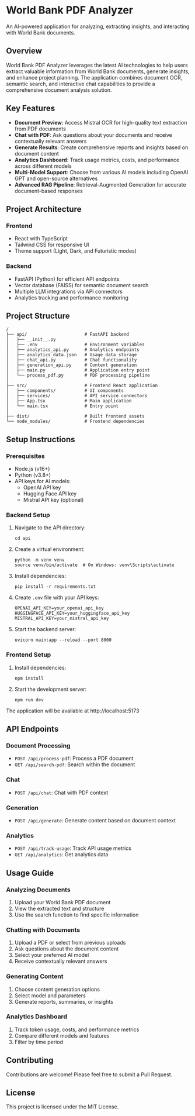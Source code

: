 # World Bank PDF Analyzer

An AI-powered application for analyzing, extracting insights, and interacting with World Bank documents.

## Overview

World Bank PDF Analyzer leverages the latest AI technologies to help users extract valuable information from World Bank documents, generate insights, and enhance project planning. The application combines document OCR, semantic search, and interactive chat capabilities to provide a comprehensive document analysis solution.

## Key Features

- **Document Preview**: Access Mistral OCR for high-quality text extraction from PDF documents
- **Chat with PDF**: Ask questions about your documents and receive contextually relevant answers
- **Generate Results**: Create comprehensive reports and insights based on document content
- **Analytics Dashboard**: Track usage metrics, costs, and performance across different models
- **Multi-Model Support**: Choose from various AI models including OpenAI GPT and open-source alternatives
- **Advanced RAG Pipeline**: Retrieval-Augmented Generation for accurate document-based responses

## Project Architecture

### Frontend
- React with TypeScript
- Tailwind CSS for responsive UI
- Theme support (Light, Dark, and Futuristic modes)

### Backend
- FastAPI (Python) for efficient API endpoints
- Vector database (FAISS) for semantic document search
- Multiple LLM integrations via API connectors
- Analytics tracking and performance monitoring

## Project Structure

```
/
├── api/                      # FastAPI backend
│   ├── __init__.py
│   ├── .env                  # Environment variables
│   ├── analytics_api.py      # Analytics endpoints
│   ├── analytics_data.json   # Usage data storage
│   ├── chat_api.py           # Chat functionality
│   ├── generation_api.py     # Content generation
│   ├── main.py               # Application entry point
│   └── process_pdf.py        # PDF processing pipeline
│
├── src/                      # Frontend React application
│   ├── components/           # UI components
│   ├── services/             # API service connectors
│   ├── App.tsx               # Main application
│   └── main.tsx              # Entry point
│
├── dist/                     # Built frontend assets
└── node_modules/             # Frontend dependencies
```

## Setup Instructions

### Prerequisites

- Node.js (v16+)
- Python (v3.8+)
- API keys for AI models:
  - OpenAI API key
  - Hugging Face API key
  - Mistral API key (optional)

### Backend Setup

1. Navigate to the API directory:
   ```
   cd api
   ```

2. Create a virtual environment:
   ```
   python -m venv venv
   source venv/bin/activate  # On Windows: venv\Scripts\activate
   ```

3. Install dependencies:
   ```
   pip install -r requirements.txt
   ```

4. Create `.env` file with your API keys:
   ```
   OPENAI_API_KEY=your_openai_api_key
   HUGGINGFACE_API_KEY=your_huggingface_api_key
   MISTRAL_API_KEY=your_mistral_api_key
   ```

5. Start the backend server:
   ```
   uvicorn main:app --reload --port 8000
   ```

### Frontend Setup

1. Install dependencies:
   ```
   npm install
   ```

2. Start the development server:
   ```
   npm run dev
   ```

The application will be available at http://localhost:5173

## API Endpoints

### Document Processing
- `POST /api/process-pdf`: Process a PDF document
- `GET /api/search-pdf`: Search within the document

### Chat
- `POST /api/chat`: Chat with PDF context

### Generation
- `POST /api/generate`: Generate content based on document context

### Analytics
- `POST /api/track-usage`: Track API usage metrics
- `GET /api/analytics`: Get analytics data

## Usage Guide

### Analyzing Documents
1. Upload your World Bank PDF document
2. View the extracted text and structure
3. Use the search function to find specific information

### Chatting with Documents
1. Upload a PDF or select from previous uploads
2. Ask questions about the document content
3. Select your preferred AI model
4. Receive contextually relevant answers

### Generating Content
1. Choose content generation options
2. Select model and parameters
3. Generate reports, summaries, or insights

### Analytics Dashboard
1. Track token usage, costs, and performance metrics
2. Compare different models and features
3. Filter by time period

## Contributing

Contributions are welcome! Please feel free to submit a Pull Request.

## License

This project is licensed under the MIT License.
